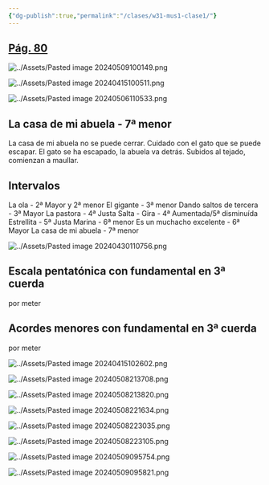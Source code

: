 ```yaml
---
{"dg-publish":true,"permalink":"/clases/w31-mus1-clase1/"}
---
```



<div class="slide">

## [Pág. 80](https://www.blinklearning.com/v/1714044658/theme_tmpux/launch.php?theme=tmpux#activity/4239478/65132334/421303522)

</div>
<div class="slide">

![../Assets/Pasted image 20240509100149.png](/img/user/Assets/Pasted%20image%2020240509100149.png)

</div>
<div class="slide">

![../Assets/Pasted image 20240415100511.png](/img/user/Assets/Pasted%20image%2020240415100511.png)

</div>
<div class="slide">

![../Assets/Pasted image 20240506110533.png](/img/user/Assets/Pasted%20image%2020240506110533.png)

</div>
<div class="slide">

## La casa de mi abuela - 7ª menor

La casa de mi abuela no se puede cerrar.
Cuidado con el gato que se puede escapar.
El gato se ha escapado, la abuela va detrás.
Subidos al tejado, comienzan a maullar.

</div>
<div class="slide">

## Intervalos

La ola - 2ª Mayor y 2ª menor
El gigante - 3ª menor
Dando saltos de tercera - 3ª Mayor
La pastora - 4ª Justa
Salta - Gira - 4ª Aumentada/5ª disminuída
Estrellita - 5ª Justa
Marina - 6ª menor
Es un muchacho excelente - 6ª Mayor
La casa de mi abuela - 7ª menor

</div>

<div class="slide">

![../Assets/Pasted image 20240430110756.png](/img/user/Assets/Pasted%20image%2020240430110756.png)

</div>
<div class="slide">

## Escala pentatónica con fundamental en 3ª cuerda

por meter

</div>

<div class="slide">

## Acordes menores con fundamental en 3ª cuerda

por meter

</div>
<div class="slide">

![../Assets/Pasted image 20240415102602.png](/img/user/Assets/Pasted%20image%2020240415102602.png)

</div>
<div class="slide">

![../Assets/Pasted image 20240508213708.png](/img/user/Assets/Pasted%20image%2020240508213708.png)

</div>
<div class="slide">

![../Assets/Pasted image 20240508213820.png](/img/user/Assets/Pasted%20image%2020240508213820.png)

</div>
<div class="slide">

![../Assets/Pasted image 20240508221634.png](/img/user/Assets/Pasted%20image%2020240508221634.png)

</div>
<div class="slide">

![../Assets/Pasted image 20240508223035.png](/img/user/Assets/Pasted%20image%2020240508223035.png)

</div>
<div class="slide">

![../Assets/Pasted image 20240508223105.png](/img/user/Assets/Pasted%20image%2020240508223105.png)

</div>
<div class="slide">

![../Assets/Pasted image 20240509095754.png](/img/user/Assets/Pasted%20image%2020240509095754.png)

</div>
<div class="slide">

![../Assets/Pasted image 20240509095821.png](/img/user/Assets/Pasted%20image%2020240509095821.png)

</div>